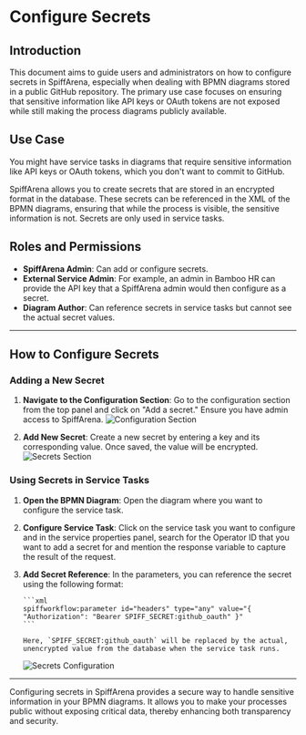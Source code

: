 # Configure Secrets

## Introduction

This document aims to guide users and administrators on how to configure secrets in SpiffArena, especially when dealing with BPMN diagrams stored in a public GitHub repository.
The primary use case focuses on ensuring that sensitive information like API keys or OAuth tokens are not exposed while still making the process diagrams publicly available.

## Use Case

You might have service tasks in diagrams that require sensitive information like API keys or OAuth tokens, which you don't want to commit to GitHub.

SpiffArena allows you to create secrets that are stored in an encrypted format in the database.
These secrets can be referenced in the XML of the BPMN diagrams, ensuring that while the process is visible, the sensitive information is not.
Secrets are only used in service tasks.

## Roles and Permissions

- **SpiffArena Admin**: Can add or configure secrets.
- **External Service Admin**: For example, an admin in Bamboo HR can provide the API key that a SpiffArena admin would then configure as a secret.
- **Diagram Author**: Can reference secrets in service tasks but cannot see the actual secret values.

---

## How to Configure Secrets

### Adding a New Secret

1. **Navigate to the Configuration Section**: Go to the configuration section from the top panel and click on "Add a secret." Ensure you have admin access to SpiffArena.
   ![Configuration Section](/images/Secrets_step_1.png)

2. **Add New Secret**: Create a new secret by entering a key and its corresponding value. Once saved, the value will be encrypted.
   ![Secrets Section](/images/Secrets_step_2.png)

### Using Secrets in Service Tasks

1.  **Open the BPMN Diagram**: Open the diagram where you want to configure the service task.

2.  **Configure Service Task**: Click on the service task you want to configure and in the service properties panel, search for the Operator ID that you want to add a secret for and mention the response variable to capture the result of the request.

3.  **Add Secret Reference**: In the parameters, you can reference the secret using the following format:

        ```xml
        spiffworkflow:parameter id="headers" type="any" value="{ "Authorization": "Bearer SPIFF_SECRET:github_oauth" }"
        ```

        Here, `SPIFF_SECRET:github_oauth` will be replaced by the actual, unencrypted value from the database when the service task runs.

    ![Secrets Configuration](/images/Secrets_configure_2.png)

---

Configuring secrets in SpiffArena provides a secure way to handle sensitive information in your BPMN diagrams.
It allows you to make your processes public without exposing critical data, thereby enhancing both transparency and security.

